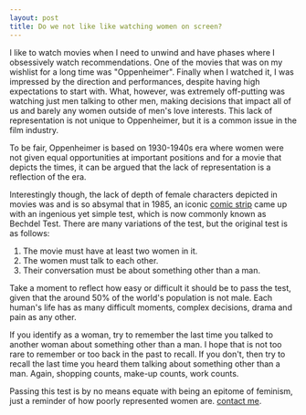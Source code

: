 ```yaml
---
layout: post
title: Do we not like like watching women on screen?
---
```


I like to watch movies when I need to unwind and have phases where I obsessively watch recommendations. One of the movies that was on my wishlist for a long time was "Oppenheimer". Finally when I watched it, I was impressed by the direction and performances, despite having high expectations to start with. What, however, was extremely off-putting was watching just men talking to other men, making decisions that impact all of us and barely any women outside of men's love interests. This lack of representation is not unique to Oppenheimer, but it is a common issue in the film industry.

To be fair, Oppenheimer is based on 1930-1940s era where women were not given equal opportunities at important positions and for a movie that depicts the times, it can be argued that the lack of representation is a reflection of the era.

Interestingly though, the lack of depth of female characters depicted in movies was and is so absymal that in 1985, an iconic [comic strip](https://en.wikipedia.org/wiki/File:Dykes_to_Watch_Out_For_(Bechdel_test_origin).jpg) came up with an ingenious yet simple test, which is now commonly known as Bechdel Test. There are many variations of the test, but the original test is as follows:

1. The movie must have at least two women in it.
2. The women must talk to each other.
3. Their conversation must be about something other than a man.

Take a moment to reflect how easy or difficult it should be to pass the test, given that the around 50% of the world's population is not male. Each human's life has as many difficult moments, complex decisions, drama and pain as any other.

If you identify as a woman, try to remember the last time you talked to another woman about something other than a man. I hope that is not too rare to remember or too back in the past to recall. If you don't, then try to recall the last time you heard them talking about something other than a man. Again, shopping counts, make-up counts, work counts.

Passing this test is by no means equate with being an epitome of feminism, just a reminder of how poorly represented women are.
[contact me](/contact).
